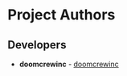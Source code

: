 # Project Authors

## Developers

* **doomcrewinc** - [doomcrewinc](https://github.com/doomcrewinc)
